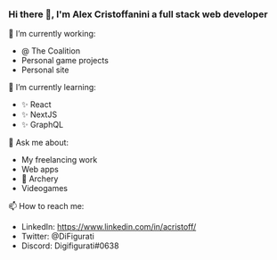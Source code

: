 ### Hi there 👋, I'm Alex Cristoffanini a full stack web developer

🔭 I’m currently working:
- @ The Coalition
- Personal game projects
- Personal site

🌱 I’m currently learning:
- ✨ React
- ✨ NextJS
- ✨ GraphQL

💬 Ask me about:
- My freelancing work
- Web apps
- 🏹 Archery
- Videogames

📫 How to reach me:
- LinkedIn: https://www.linkedin.com/in/acristoff/
- Twitter: @DiFigurati
- Discord: Digifigurati#0638
<!--
**ACristoff/ACristoff** is a ✨ _special_ ✨ repository because its `README.md` (this file) appears on your GitHub profile.

Here are some ideas to get you started:

- 🔭 I’m currently working on ...
- 🌱 I’m currently learning ...
- 👯 I’m looking to collaborate on ...
- 🤔 I’m looking for help with ...
- 💬 Ask me about ...
- 📫 How to reach me: ...
- 😄 Pronouns: ...
- ⚡ Fun fact: ...
-->
